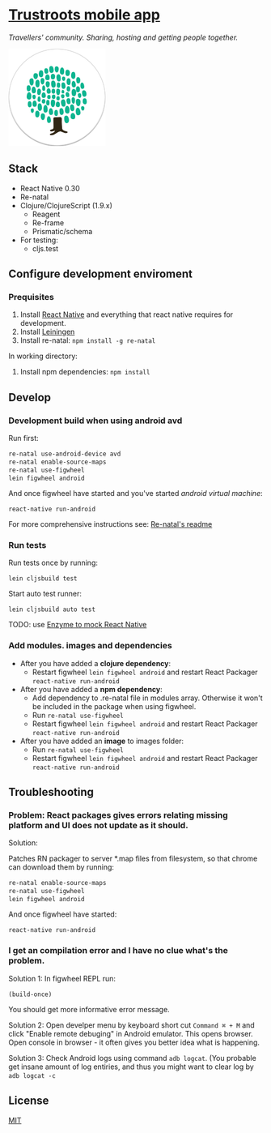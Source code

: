 [Trustroots mobile app](https://www.trustroots.org/)
=================================

_Travellers' community. Sharing, hosting and getting people together._

![Trustroots logo](https://raw.githubusercontent.com/Trustroots/trustroots/master/modules/core/client/img/icons/android/192.png)


Stack
----------------------------------

- React Native 0.30
- Re-natal
- Clojure/ClojureScript (1.9.x)
  - Reagent
  - Re-frame
  - Prismatic/schema
- For testing:
  - cljs.test


Configure development enviroment
--------------------------------

### Prequisites

1. Install [React Native](https://facebook.github.io/react-native/docs/getting-started.html) and everything that react native requires for development.
2. Install [Leiningen](http://leiningen.org/#install)
3. Install re-natal: `npm install -g re-natal`

In working directory:
1. Install npm dependencies: `npm install`


Develop
---------------------------------

### Development build when using android avd

Run first:

```
re-natal use-android-device avd
re-natal enable-source-maps
re-natal use-figwheel
lein figwheel android
```

And once figwheel have started and you've started *android virtual machine*:

```
react-native run-android
```

For more comprehensive instructions see: [Re-natal's readme](https://github.com/drapanjanas/re-natal)

### Run tests

Run tests once by running:

```
lein cljsbuild test
```

Start auto test runner: 

```
lein cljsbuild auto test
```

TODO: use [Enzyme to mock React Native]( https://github.com/airbnb/enzyme/blob/master/docs/guides/react-native.md)

### Add modules. images and dependencies

- After you have added a **clojure dependency**:
  - Restart figwheel `lein figwheel android` and restart React Packager `react-native run-android`
- After you have added a **npm dependency**:
  - Add dependency to .re-natal file in modules array. Otherwise it won't be included in the package when using figwheel.
  - Run `re-natal use-figwheel`
  - Restart figwheel `lein figwheel android` and restart React Packager `react-native run-android`
- After you have added an **image** to images folder:
  - Run `re-natal use-figwheel`
  - Restart figwheel `lein figwheel android` and restart React Packager `react-native run-android`


Troubleshooting
---------------

### Problem: React packages gives errors relating missing platform and UI does not update as it should.

Solution:

Patches RN packager to server \*.map files from filesystem, so that chrome can download them by running:

```
re-natal enable-source-maps
re-natal use-figwheel
lein figwheel android
```
And once figwheel have started:

```
react-native run-android
```

### I get an compilation error and I have no clue what's the problem.

Solution 1: In figwheel REPL run:

```
(build-once)
```

You should get more informative error message.

Solution 2: Open develper menu by keyboard short cut `Command ⌘ + M` and click "Enable remote debuging" in Android emulator. This opens browser. Open console in browser - it often gives you better idea what is happening.

Solution 3: Check Android logs using command `adb logcat`. (You probable get insane amount of log entiries, and thus you might want to clear log by `adb logcat -c`


## License

[MIT](LICENSE.md)
